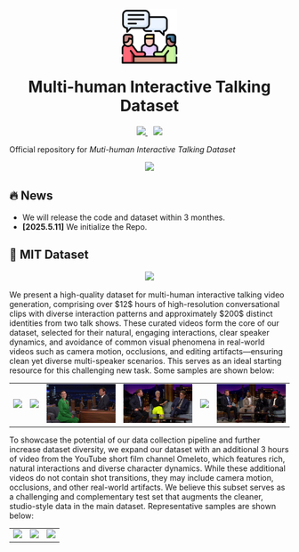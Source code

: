 
<p align="center"><img src="assets/conversation.png" width="100"></p>


<p align="center" style="font-size:28px; font-weight:bold; margin: 20px 0;">
  Multi-human Interactive Talking Dataset
</p>

<p align="center">
  <a href="https://weijiawu.github.io/MovieAgent/">
    <img src="https://img.shields.io/static/v1?label=Project%20Page&message=Github&color=blue&logo=github-pages">
  </a>
  &ensp;
  <a href="https://arxiv.org/abs/2503.07314">
    <img src="https://img.shields.io/static/v1?label=Paper&message=Arxiv&color=red&logo=arxiv">
  </a>
</p>



Official repository for *Muti-human Interactive Talking Dataset*



<p align="center"><img src="assets/motivation.png" width="800px"/><br> </p>

## 🔥 News
* We will release the code and dataset within 3 monthes.
* **[2025.5.11]** We initialize the Repo.

## 💾 MIT Dataset

<p align="center"><img src="assets/dataset.png" width="800px"/><br> </p>

We present a high-quality dataset for multi-human interactive talking video generation, comprising over \$12\$ hours of high-resolution conversational clips with diverse interaction patterns and approximately \$200\$ distinct identities from two talk shows. These curated videos form the core of our dataset, selected for their natural, engaging interactions, clear speaker dynamics, and avoidance of common visual phenomena in real-world videos such as camera motion, occlusions, and editing artifacts—ensuring clean yet diverse multi-speaker scenarios. This serves as an ideal starting resource for this challenging new task. Some samples are shown below:
<table>
  <tr>
    <td>
        <img src="assets/main_video/example_1.gif" width="250">
    </td>
    <td>
        <img src="assets/main_video/example_2.gif" width="250">
    </td>
    <td>
        <img src="assets/main_video/example_4.gif" width="250">
    </td>
     <td>
        <img src="assets/main_video/example_8.gif" width="250">
    </td>
    <td>
        <img src="assets/main_video/example_6.gif" width="250">
    </td>
    <td>
        <img src="assets/main_video/example_9.gif" width="250">
    </td>
  </tr>
</table>


To showcase the potential of our data collection pipeline and further increase dataset diversity, we expand our dataset with an additional 3 hours of video from the YouTube short film channel Omeleto, which features rich, natural interactions and diverse character dynamics.
While these additional videos do not contain shot transitions, they may include camera motion, occlusions, and other real-world artifacts. We believe this subset serves as a challenging and complementary test set that augments the cleaner, studio-style data in the main dataset.
Representative samples are shown below:
<table>
  <tr>
    <td>
        <img src="assets/extended_video/vid_10_10.gif" width="250">
    </td>
    <td>
        <img src="assets/extended_video/vid_8_10.gif" width="250">
    </td>
    <td>
        <img src="assets/extended_video/vid_3_10.gif" width="250">
    </td>
  </tr>
</table>
